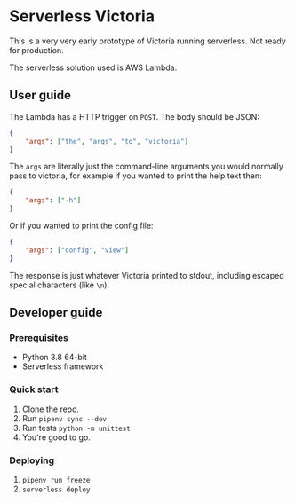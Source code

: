 # Serverless Victoria

This is a very very early prototype of Victoria running serverless. Not ready
for production.

The serverless solution used is AWS Lambda.

## User guide
The Lambda has a HTTP trigger on `POST`. The body should be JSON:
```json
{
    "args": ["the", "args", "to", "victoria"]
}
```

The `args` are literally just the command-line arguments you would normally
pass to victoria, for example if you wanted to print the help text then:

```json
{
    "args": ["-h"]
}
```

Or if you wanted to print the config file:

```json
{
    "args": ["config", "view"]
}
```

The response is just whatever Victoria printed to stdout, including escaped
special characters (like `\n`).

## Developer guide

### Prerequisites
- Python 3.8 64-bit
- Serverless framework

### Quick start
1. Clone the repo.
2. Run `pipenv sync --dev`
3. Run tests `python -m unittest`
4. You're good to go.

### Deploying
1. `pipenv run freeze`
2. `serverless deploy`